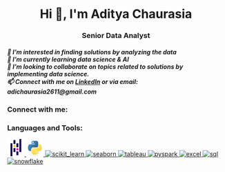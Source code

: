 <h1 align="center">Hi 👋, I'm Aditya Chaurasia</h1>
<h3 align="center">Senior Data Analyst</h3>
<h5>👀 I’m interested in finding solutions by analyzing the data<br>
🌱 I’m currently learning data science & AI<br>
💞️ I’m looking to collaborate on topics related to solutions by implementing data science.<br>
📫 Connect with me on <a href="www.linkedin.com/in/aditya-chaurasia-ds">LinkedIn</a> or via email: adichaurasia2611@gmail.com</h5>

<h3 align="left">Connect with me:</h3>
<p align="left">
</p>

<h3 align="left">Languages and Tools:</h3>
<p align="left">
  <!-- Pandas -->
  <a href="https://pandas.pydata.org/" target="_blank" rel="noreferrer">
    <img src="https://raw.githubusercontent.com/devicons/devicon/2ae2a900d2f041da66e950e4d48052658d850630/icons/pandas/pandas-original.svg" alt="pandas" width="40" height="40"/> 
  </a>
  <!-- Python -->
  <a href="https://www.python.org" target="_blank" rel="noreferrer">
    <img src="https://raw.githubusercontent.com/devicons/devicon/master/icons/python/python-original.svg" alt="python" width="40" height="40"/> 
  </a>
  <!-- Scikit-learn -->
  <a href="https://scikit-learn.org/" target="_blank" rel="noreferrer">
    <img src="https://upload.wikimedia.org/wikipedia/commons/0/05/Scikit_learn_logo_small.svg" alt="scikit_learn" width="40" height="40"/> 
  </a>
  <!-- Seaborn -->
  <a href="https://seaborn.pydata.org/" target="_blank" rel="noreferrer">
    <img src="https://seaborn.pydata.org/_images/logo-mark-lightbg.svg" alt="seaborn" width="40" height="40"/> 
  </a>
  <!-- Tableau -->
  <a href="https://www.tableau.com/" target="_blank" rel="noreferrer">
    <img src="https://www.tableau.com/sites/default/files/pages/tableaulogo_highres.png" alt="tableau" width="40" height="40"/> 
  </a>
  <!-- PySpark -->
  <a href="https://spark.apache.org/docs/latest/api/python/" target="_blank" rel="noreferrer">
    <img src="https://spark.apache.org/images/spark-logo-trademark.png" alt="pyspark" width="40" height="40"/> 
  </a>
  <!-- Excel -->
  <a href="https://www.microsoft.com/en-us/microsoft-365/excel" target="_blank" rel="noreferrer">
    <img src="https://upload.wikimedia.org/wikipedia/commons/7/7f/Microsoft_Excel_2013-2019_logo.svg" alt="excel" width="40" height="40"/> 
  </a>
  <!-- SQL -->
  <a href="https://www.microsoft.com/en-us/sql-server" target="_blank" rel="noreferrer">
    <img src="https://www.svgrepo.com/show/303229/microsoft-sql-server-logo.svg" alt="sql" width="40" height="40"/> 
  </a>
  <!-- Snowflake -->
  <a href="https://www.snowflake.com/" target="_blank" rel="noreferrer">
    <img src="https://upload.wikimedia.org/wikipedia/en/thumb/5/5e/Snowflake_Logo.svg/1200px-Snowflake_Logo.svg.png" alt="snowflake" width="40" height="40"/> 
  </a>
</p>
